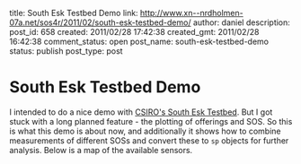 title: South Esk Testbed Demo
link: http://www.xn--nrdholmen-07a.net/sos4r/2011/02/south-esk-testbed-demo/
author: daniel
description: 
post_id: 658
created: 2011/02/28 17:42:38
created_gmt: 2011/02/28 16:42:38
comment_status: open
post_name: south-esk-testbed-demo
status: publish
post_type: post

# South Esk Testbed Demo

I intended to do a nice demo with [CSIRO's South Esk Testbed](http://www.csiro.au/sensorweb/au.csiro.OgcThinClient/OgcThinClient.html). But I got stuck with a long planned feature - the plotting of offerings and SOS. So this is what this demo is about now, and additionally it shows how to combine measurements of different SOSs and convert these to `sp` objects for further analysis. Below is a map of the available sensors.
